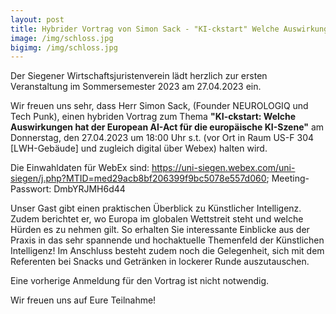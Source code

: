 ```yaml
---
layout: post
title: Hybrider Vortrag von Simon Sack - "KI-ckstart" Welche Auswirkungen hat der European AI-Act für die europäische KI-Szene
image: /img/schloss.jpg
bigimg: /img/schloss.jpg
---
```


Der Siegener Wirtschaftsjuristenverein lädt herzlich zur ersten Veranstaltung im Sommersemester 2023 am 27.04.2023 ein.

Wir freuen uns sehr, dass Herr Simon Sack, (Founder NEUROLOGIQ und Tech Punk), einen hybriden Vortrag zum Thema **"KI-ckstart: Welche Auswirkungen hat der European AI-Act für die europäische KI-Szene"** am Donnerstag, den 27.04.2023 um 18:00 Uhr s.t. (vor Ort in Raum US-F 304 [LWH-Gebäude] und zugleich digital über Webex) halten wird.

Die Einwahldaten für WebEx sind: https://uni-siegen.webex.com/uni-siegen/j.php?MTID=med29acb8bf206399f9bc5078e557d060; Meeting-Passwort: DmbYRJMH6d44

Unser Gast gibt  einen praktischen Überblick zu Künstlicher Intelligenz. Zudem berichtet er, wo Europa im globalen Wettstreit steht und welche Hürden es zu nehmen gilt. So erhalten Sie interessante Einblicke aus der Praxis in das sehr spannende und hochaktuelle Themenfeld der Künstlichen Intelligenz! 
Im Anschluss besteht zudem noch die Gelegenheit, sich mit dem Referenten bei Snacks und Getränken in lockerer Runde auszutauschen. 

Eine vorherige Anmeldung für den Vortrag ist nicht notwendig.

Wir freuen uns auf Eure Teilnahme!
